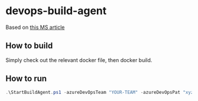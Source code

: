 # devops-build-agent

Based on [this MS article](https://docs.microsoft.com/en-us/azure/devops/pipelines/agents/docker?view=azure-devops)

## How to build

Simply check out the relevant docker file, then docker build.

## How to run

```ps1
.\StartBuildAgent.ps1 -azureDevOpsTeam "YOUR-TEAM" -azureDevOpsPat "xyz..." -azureDevOpsAgentPool "AGENT-POOL" -dockerImageName "win or win-java" -dockerRegistry "OPTIONAL" -dockerTag ":latest"
```
